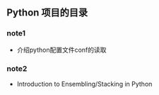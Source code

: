 ## Python 项目的目录

### note1
+ 介绍python配置文件conf的读取

### note2
+ Introduction to Ensembling/Stacking in Python




